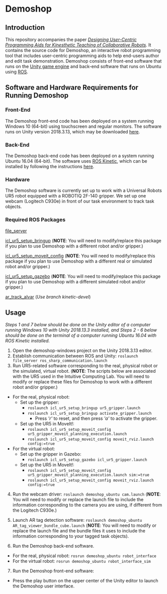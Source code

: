 # Demoshop

## Introduction
This repository accompanies the paper [*Designing User-Centric Programming Aids for Kinesthetic Teaching of Collaborative Robots*](https://intuitivecomputing.jhu.edu/publications/2021-ras-ajaykumar.pdf). It contains the source code for Demoshop, an interactive robot programming tool that includes user-centric programming aids to help end-users author and edit task demonstration. Demoshop consists of front-end software that runs on the [Unity game engine](https://unity.com/) and back-end software that runs on Ubuntu using [ROS](https://www.ros.org/). 

## Software and Hardware Requirements for Running Demoshop 

### Front-End
The Demoshop front-end code has been deployed on a system running Windows 10 (64-bit) using touchscreen and regular monitors. The software runs on Unity version 2018.3.13, which may be downloaded [here](https://unity3d.com/get-unity/download/archive).

### Back-End
The Demoshop back-end code has been deployed on a system running Ubuntu 16.04 (64-bit). The software uses [ROS Kinetic](http://wiki.ros.org/kinetic), which can be installed by following the instructions [here](http://wiki.ros.org/kinetic/Installation).

### Hardware
The Demoshop software is currently set up to work with a Universal Robots UR5 robot equipped with a ROBOTIQ 2F-140 gripper. We set up one webcam (Logitech C930e) in front of our task environment to track task objects. 

### Required ROS Packages
[file_server](https://github.com/siemens/ros-sharp/tree/master/ROS/file_server)

[icl_ur5_setup_bringup](https://github.com/intuitivecomputing/ur5_with_robotiq_gripper/tree/master/icl_ur5_setup_bringup) (**NOTE**: You will need to modify/replace this package if you plan to use Demoshop with a different robot and/or gripper.)

[icl_ur5_setup_moveit_config](https://github.com/intuitivecomputing/ur5_with_robotiq_gripper/tree/master/icl_ur5_setup_moveit_config) (**NOTE**: You will need to modify/replace this package if you plan to use Demoshop with a different real or simulated robot and/or gripper.)

[icl_ur5_setup_gazebo](https://github.com/intuitivecomputing/ur5_with_robotiq_gripper/tree/master/icl_ur5_setup_gazebo) (**NOTE**: You will need to modify/replace this package if you plan to use Demoshop with a different simulated robot and/or gripper.)

[ar_track_alvar](https://github.com/ros-perception/ar_track_alvar) (*Use branch kinetic-devel*)

## Usage
*Steps 1 and 7 below should be done on the Unity editor of a computer running Windows 10 with Unity 2018.13.3 installed, and Steps 2 - 6 below should be done on the terminal of a computer running Ubuntu 16.04 with ROS Kinetic installed.*
1. Open the demoshop-windows project on the Unity 2018.3.13 editor.
2. Establish communication between ROS and Unity: `roslaunch file_server ros_sharp_communication.launch`
3. Run UR5-related software corresponding to the real, physical robot or the simulated, virtual robot. (**NOTE**: The scripts below are associated with the UR5 used in the Intuitive Computing Lab. You will need to modify or replace these files for Demoshop to work with a different robot and/or gripper.) 
- For the real, physical robot:
  - Set up the gripper:
    - `roslaunch icl_ur5_setup_bringup ur5_gripper.launch`
    - `roslaunch icl_ur5_setup_bringup activate_gripper.launch`
      - Press *'r'* to reset, and then press *'a'* to activate the gripper.
  - Set up the UR5 in MoveIt!:
    - `roslaunch icl_ur5_setup_moveit_config ur5_gripper_moveit_planning_execution.launch`
    - `roslaunch icl_ur5_setup_moveit_config moveit_rviz.launch config:=true`
- For the virtual robot:
  - Set up the gripper in Gazebo:
    - `roslaunch icl_ur5_setup_gazebo icl_ur5_gripper.launch`
  - Set up the UR5 in MoveIt!:
    - `roslaunch icl_ur5_setup_moveit_config ur5_gripper_moveit_planning_execution.launch sim:=true`
    - `roslaunch icl_ur5_setup_moveit_config moveit_rviz.launch config:=true`

4.  Run the webcam driver: `roslaunch demoshop_ubuntu cam.launch` (**NOTE**: You will need to modify or replace the launch file to include the information corresponding to the camera you are using, if different from the Logitech C930e.)

5. Launch AR tag detection software: `roslaunch demoshop_ubuntu AR_tag_viewer_bundle_cube.launch` (**NOTE**: You will need to modify or replace the launch file and the bundle files it uses to include the information corresponding to your tagged task objects).

6. Run the Demoshop back-end software.
- For the real, physical robot: `rosrun demoshop_ubuntu robot_interface`
- For the virtual robot: `rosrun demoshop_ubuntu robot_interface_sim`

7. Run the Demoshop front-end software:
- Press the play button on the upper center of the Unity editor to launch the Demoshop user interface.
